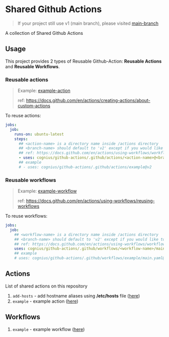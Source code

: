 # Shared Github Actions

> If your project still use v1 (main branch),
> please visited [main-branch](https://github.com/cognius/github-actions/tree/main)

A collection of Shared Github Actions

## Usage

This project provides 2 types of Reusable Github-Action:
**Reusable Actions** and **Reusable Workflows**.

### Reusable actions

> Example: [example-action][example-action-path]
> 
> ref: https://docs.github.com/en/actions/creating-actions/about-custom-actions

To reuse actions:

```yaml
jobs:
  job:
    runs-on: ubuntu-latest
    steps:
      ## <action-name> is a directory name inside /actions directory
      ## <branch-name> should default to 'v2' except if you would like to test your working actions
      ## ref: https://docs.github.com/en/actions/using-workflows/workflow-syntax-for-github-actions#example-using-a-public-action-in-a-subdirectory
      - uses: cognius/github-actions/.github/actions/<action-name>@<branch-name>
      ## example
      # - uses: cognius/github-actions/.github/actions/example@v2
```

### Reusable workflows

> Example: [example-workflow][example-workflow-path]
> 
> ref: https://docs.github.com/en/actions/using-workflows/reusing-workflows

To reuse workflows:

```yaml
jobs:
  job:
    ## <workflow-name> is a directory name inside /actions directory
    ## <branch-name> should default to 'v2' except if you would like to test your working actions
    ## ref: https://docs.github.com/en/actions/using-workflows/workflow-syntax-for-github-actions#jobsjob_iduses
    uses: cognius/github-actions/.github/workflows/<workflow-name>/main.yaml@<branch-name>
    ## example
    # uses: cognius/github-actions/.github/workflows/example/main.yaml@v2
```

## Actions

List of shared actions on this repository

1. `add-hosts` - add hostname aliases using **/etc/hosts** file ([here][add-hosts-action-path])
2. `example` - example action ([here][example-action-path])

[add-hosts-action-path]: ./actions/add-hosts/README.md
[example-action-path]: ./actions/example/README.md

## Workflows

1. `example` - example workflow ([here][example-workflow-path])

[example-workflow-path]: ./workflows/example/README.md
